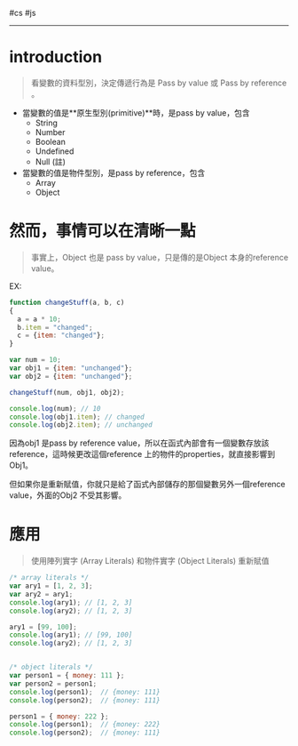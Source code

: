 #cs #js

---
# introduction
> 看變數的資料型別，決定傳遞行為是 Pass by value 或 Pass by reference 。

-   當變數的值是**原生型別(primitive)**時，是pass by value，包含
    -   String
    -   Number
    -   Boolean
    -   Undefined
    -   Null (註)
-   當變數的值是物件型別，是pass by reference，包含
    -   Array
    -   Object

# 然而，事情可以在清晰一點
> 事實上，Object 也是 pass by value，只是傳的是Object 本身的reference value。

EX: 
```javascript
function changeStuff(a, b, c)
{
  a = a * 10;
  b.item = "changed";
  c = {item: "changed"};
}

var num = 10;
var obj1 = {item: "unchanged"};
var obj2 = {item: "unchanged"};

changeStuff(num, obj1, obj2);

console.log(num); // 10
console.log(obj1.item); // changed
console.log(obj2.item); // unchanged
```
因為obj1 是pass by reference value，所以在函式內部會有一個變數存放該reference，這時候更改這個reference 上的物件的properties，就直接影響到Obj1。

但如果你是重新賦值，你就只是給了函式內部儲存的那個變數另外一個reference value，外面的Obj2 不受其影響。

# 應用
> 使用陣列實字 (Array Literals) 和物件實字 (Object Literals) 重新賦值

```js
/* array literals */
var ary1 = [1, 2, 3];
var ary2 = ary1;
console.log(ary1); // [1, 2, 3]
console.log(ary2); // [1, 2, 3]

ary1 = [99, 100];
console.log(ary1); // [99, 100]
console.log(ary2); // [1, 2, 3]


/* object literals */
var person1 = { money: 111 };
var person2 = person1;
console.log(person1);  // {money: 111}
console.log(person2);  // {money: 111}

person1 = { money: 222 };
console.log(person1);  // {money: 222}
console.log(person2);  // {money: 111}
```